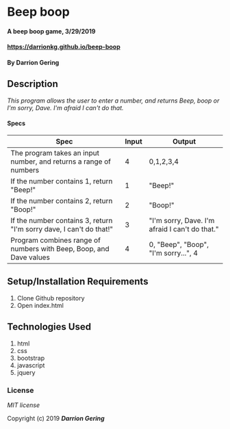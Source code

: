 # Beep boop

#### A beep boop game, 3/29/2019
#### https://darrionkg.github.io/beep-boop

#### By **Darrion Gering**

## Description

_This program allows the user to enter a number, and returns Beep, boop or I'm sorry, Dave. I'm afraid I can't do that._

#### Specs
|Spec|Input|Output|
|-|-|-|
|The program takes an input number, and returns a range of numbers|4|0,1,2,3,4|
|If the number contains 1, return "Beep!"|1|"Beep!"|
|If the number contains 2, return "Boop!"|2|"Boop!"|
|If the number contains 3, return "I'm sorry dave, I can't do that!"|3|"I'm sorry, Dave. I'm afraid I can't do that."|
|Program combines range of numbers with Beep, Boop, and Dave values|4|0, "Beep", "Boop", "I'm sorry...", 4|

## Setup/Installation Requirements

1. Clone Github repository
2. Open index.html

## Technologies Used

1. html
2. css
3. bootstrap
4. javascript
5. jquery

### License

*MIT license*

Copyright (c) 2019 **_Darrion Gering_**
